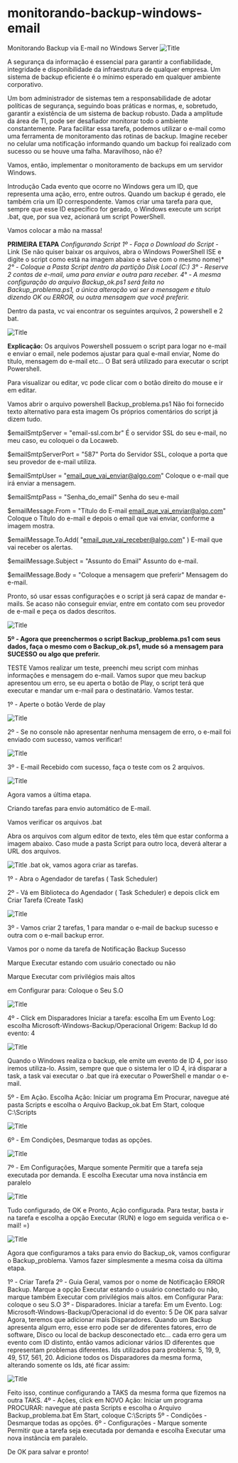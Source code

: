 # monitorando-backup-windows-email
Monitorando Backup via E-mail no Windows Server
![Title](imagens/logo.jfif)

A segurança da informação é essencial para garantir a confiabilidade, integridade e disponibilidade da infraestrutura de qualquer empresa. Um sistema de backup eficiente é o mínimo esperado em qualquer ambiente corporativo.

Um bom administrador de sistemas tem a responsabilidade de adotar políticas de segurança, seguindo boas práticas e normas, e, sobretudo, garantir a existência de um sistema de backup robusto. Dada a amplitude da área de TI, pode ser desafiador monitorar todo o ambiente constantemente. Para facilitar essa tarefa, podemos utilizar o e-mail como uma ferramenta de monitoramento das rotinas de backup. Imagine receber no celular uma notificação informando quando um backup foi realizado com sucesso ou se houve uma falha. Maravilhoso, não é?

Vamos, então, implementar o monitoramento de backups em um servidor Windows.

Introdução
Cada evento que ocorre no Windows gera um ID, que representa uma ação, erro, entre outros. Quando um backup é gerado, ele também cria um ID correspondente. Vamos criar uma tarefa para que, sempre que esse ID específico for gerado, o Windows execute um script .bat, que, por sua vez, acionará um script PowerShell.

Vamos colocar a mão na massa!

**PRIMEIRA ETAPA**
*Configurando Script* 
*1º - Faça o Download do Script* - Link (Se não quiser baixar os arquivos, abra o Windows PowerShell ISE e digite o script como está na imagem abaixo e salve com o mesmo nome)*
*2° - Coloque a Pasta Script dentro da partição Disk Local (C:)*
*3° - Reserve 2 contas de e-mail, uma para enviar e outra para receber.*
*4° - A mesma configuração do arquivo Backup_ok.ps1 será feita no Backup_problema.ps1, a única alteração vai ser a mensagem e titulo dizendo OK ou ERROR, ou outra mensagem que você preferir.*

Dentro da pasta, vc vai encontrar os seguintes arquivos, 2 powershell e 2 bat.

![Title](imagens/1.jfif)

**Explicação:** Os arquivos Powershell possuem o script para logar no e-mail e enviar o email, nele podemos ajustar para qual e-mail enviar, Nome do título, mensagem do e-mail etc...
O Bat será utilizado para executar o script Powershell.

Para visualizar ou editar, vc pode clicar com o botão direito do mouse e ir em editar.

Vamos abrir o arquivo powershell Backup_problema.ps1
Não foi fornecido texto alternativo para esta imagem
Os próprios comentários do script já dizem tudo. 

$emailSmtpServer = "email-ssl.com.br" É o servidor SSL do seu e-mail, no meu caso, eu coloquei o da Locaweb.

$emailSmtpServerPort = "587"  Porta do Servidor SSL, coloque a porta que seu provedor de e-mail utiliza.

$emailSmtpUser = "email_que_vai_enviar@algo.com" Coloque o e-mail que irá enviar a mensagem.

$emailSmtpPass = "Senha_do_email" Senha do seu e-mail

$emailMessage.From = "Título do E-mail <email_que_vai_enviar@algo.com>" Coloque o Título do e-mail e depois o email que vai enviar, conforme a imagem mostra.

$emailMessage.To.Add( "email_que_vai_receber@algo.com" ) E-mail que vai receber os alertas.

$emailMessage.Subject = "Assunto do Email" Assunto do e-mail.

$emailMessage.Body = "Coloque a mensagem que preferir" Mensagem do e-mail.

Pronto, só usar essas configurações e o script já será capaz de mandar e-mails. Se acaso não conseguir enviar, entre em contato com seu provedor de e-mail e peça os dados descritos.

![Title](imagens/2.jfif)

**5º - Agora que preenchermos o script Backup_problema.ps1 com seus dados, faça o mesmo com o Backup_ok.ps1, mude só a mensagem para SUCESSO ou algo que preferir.**

TESTE
Vamos realizar um teste, preenchi meu script com minhas informações e mensagem do e-mail. Vamos supor que meu backup apresentou um erro, se eu aperta o botão de Play, o script terá que executar e mandar um e-mail para o destinatário. Vamos testar.

1º - Aperte o botão Verde de play

![Title](imagens/3.jfif)

2º - Se no console não apresentar nenhuma mensagem de erro, o e-mail foi enviado com sucesso, vamos verificar!

![Title](imagens/4.jfif)

3º - E-mail Recebido com sucesso, faça o teste com os 2 arquivos.

![Title](imagens/5.jfif)

Agora vamos a última etapa.

Criando tarefas para envio automático de E-mail.

Vamos verificar os arquivos .bat

Abra os arquivos com algum editor de texto, eles têm que estar conforma a imagem abaixo. Caso mude a pasta Script para outro loca, deverá alterar a URL dos arquivos.

![Title](imagens/6.jfif)
.bat ok, vamos agora criar as tarefas.

1º - Abra o Agendador de tarefas ( Task Scheduler)

2º - Vá em Biblioteca do Agendador ( Task Scheduler) e depois click em Criar Tarefa (Create Task)

![Title](imagens/7.jfif)

3º - Vamos criar 2 tarefas, 1 para mandar o e-mail de backup sucesso e outra com o e-mail backup error.

Vamos por o nome da tarefa de Notificação Backup Sucesso

Marque Executar estando com usuário conectado ou não

Marque Executar com privilégios mais altos

em Configurar para: Coloque o Seu S.O

![Title](imagens/8.jfif)

4º - Click em Disparadores
Iniciar a tarefa: escolha Em um Evento
Log: escolha Microsoft-Windows-Backup/Operacional
Origem: Backup
Id do evento: 4

![Title](imagens/9.jfif)

Quando o Windows realiza o backup, ele emite um evento de ID 4, por isso iremos utiliza-lo. Assim, sempre que que o sistema ler o ID 4, irá disparar a task, a task vai executar o .bat que irá executar o PowerShell e mandar o e-mail.

5º - Em Ação.
Escolha Ação: Iniciar um programa
Em Procurar, navegue até pasta Scripts e escolha o Arquivo Backup_ok.bat
Em Start, coloque C:\Scripts

![Title](imagens/10.jfif)

6º - Em Condições, Desmarque todas as opções.

![Title](imagens/11.jfif)

7º - Em Configurações, Marque somente Permitir que a tarefa seja executada por demanda.
E escolha Executar uma nova instância em paralelo

![Title](imagens/12.jfif)

Tudo configurado, de OK e Pronto, Ação configurada.
Para testar, basta ir na tarefa e escolha a opção Executar (RUN) e logo em seguida verifica o e-mail! =)

![Title](imagens/13.jfif)

Agora que configuramos a taks para envio do Backup_ok, vamos configurar o Backup_problema.
Vamos fazer simplesmente a mesma coisa da última etapa.

1º - Criar Tarefa
2º - Guia Geral, vamos por o nome de Notificação ERROR Backup.
Marque a opção Executar estando o usuário conectado ou não, marque também Executar com privilégios mais altos. em Configurar Para: coloque o seu S.O
3º - Disparadores.
Iniciar a tarefa: Em um Evento.
Log: Microsoft-Windows-Backup/Operacional
id do evento: 5
De OK para salvar
Agora, teremos que adicionar mais Disparadores.
Quando um Backup apresenta algum erro, esse erro pode ser de diferentes fatores, erro de software, Disco ou local de backup desconectado etc... cada erro gera um evento com ID distinto, então vamos adicionar vários ID diferentes que representam problemas diferentes.
Ids utilizados para problema: 5, 19, 9, 49, 517, 561, 20.
Adicione todos os Disparadores da mesma forma, alterando somente os Ids, até ficar assim:

![Title](imagens/14.jfif)

Feito isso, continue configurando a TAKS da mesma forma que fizemos na outra TAKS.
4º - Ações, click em NOVO 
Ação: Iniciar um programa
PROCURAR: navegue até pasta Scripts e escolha o Arquivo Backup_problema.bat
Em Start, coloque C:\Scripts
5º - Condições - Desmarque todas as opções.
6º - Configurações - Marque somente Permitir que a tarefa seja executada por demanda e escolha Executar uma nova instância em paralelo.

De OK para salvar e pronto!
